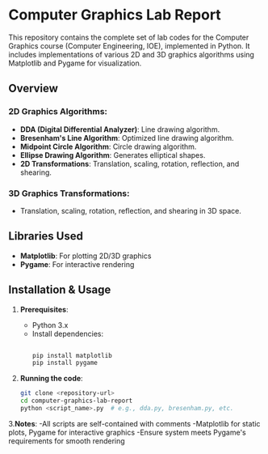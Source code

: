 # Computer Graphics Lab Report

This repository contains the complete set of lab codes for the Computer Graphics course (Computer Engineering, IOE), implemented in Python. It includes implementations of various 2D and 3D graphics algorithms using Matplotlib and Pygame for visualization.

## Overview

### 2D Graphics Algorithms:
- **DDA (Digital Differential Analyzer)**: Line drawing algorithm.
- **Bresenham's Line Algorithm**: Optimized line drawing algorithm.
- **Midpoint Circle Algorithm**: Circle drawing algorithm.
- **Ellipse Drawing Algorithm**: Generates elliptical shapes.
- **2D Transformations**: Translation, scaling, rotation, reflection, and shearing.

### 3D Graphics Transformations:
- Translation, scaling, rotation, reflection, and shearing in 3D space.

## Libraries Used
- **Matplotlib**: For plotting 2D/3D graphics
- **Pygame**: For interactive rendering

## Installation & Usage

1. **Prerequisites**:
   - Python 3.x
   - Install dependencies:
     ```bash
     
     pip install matplotlib
     pip install pygame
     ```

2. **Running the code**:
   ```bash
   git clone <repository-url>
   cd computer-graphics-lab-report
   python <script_name>.py  # e.g., dda.py, bresenham.py, etc.

3.**Notes**:
  -All scripts are self-contained with comments
  -Matplotlib for static plots, Pygame for interactive graphics
  -Ensure system meets Pygame's requirements for smooth rendering
